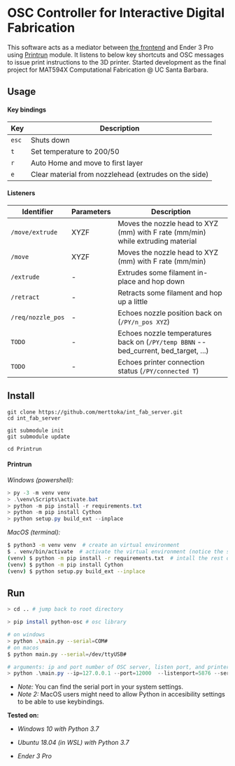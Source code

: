 
# OSC Controller for Interactive Digital Fabrication 

This software acts as a mediator between [the frontend](https://github.com/merttoka/materializer) and Ender 3 Pro using [Printrun](https://github.com/kliment/Printrun) module. It listens to below key shortcuts and OSC messages to issue print instructions to the 3D printer. 
Started development as the final project for MAT594X Computational Fabrication @ UC Santa Barbara.

## Usage
#### Key bindings
| Key   	| Description                                           	|
|-------	|-------------------------------------------------------	|
| `esc` 	| Shuts down                                            	|
| `t`   	| Set temperature to 200/50                             	|
| `r`   	| Auto Home and move to first layer                     	|
| `e`   	| Clear material from nozzlehead (extrudes on the side) 	|

#### Listeners
| Identifier      	| Parameters 	| Description                                                                     	|
|-----------------	|------------	|---------------------------------------------------------------------------------	|
| `/move/extrude` 	| XYZF       	| Moves the nozzle head to XYZ (mm) with F rate (mm/min) while extruding material 	|
| `/move`         	| XYZF       	| Moves the nozzle head to XYZ (mm) with F rate (mm/min)                          	|
| `/extrude`      	| -          	| Extrudes some filament in-place and hop down                                                 	|
| `/retract`      	| -          	| Retracts some filament and hop up a little                                        |
| `/req/nozzle_pos`	| -          	| Echoes nozzle position back on (`/PY/n_pos XYZ`)                                	|
| `TODO`           	| -          	| Echoes nozzle temperatures back on (`/PY/temp BBNN` -- bed_current, bed_target, ...)|
| `TODO`          	| -          	| Echoes printer connection status (`/PY/connected T`) |

## Install
```
git clone https://github.com/merttoka/int_fab_server.git
cd int_fab_server

git submodule init
git submodule update

cd Printrun 
```

#### Printrun 

*Windows (powershell):*
```powershell
> py -3 -m venv venv
> .\venv\Scripts\activate.bat
> python -m pip install -r requirements.txt
> python -m pip install Cython
> python setup.py build_ext --inplace
```

*MacOS (terminal):*
```bash
$ python3 -m venv venv  # create an virtual environment
$ . venv/bin/activate  # activate the virtual environment (notice the space after the dot)
(venv) $ python -m pip install -r requirements.txt  # intall the rest of dependencies
(venv) $ python -m pip install Cython
(venv) $ python setup.py build_ext --inplace
```

## Run 
```bash
> cd .. # jump back to root directory

> pip install python-osc # osc library

# on windows
> python .\main.py --serial=COM#
# on macos
$ python main.py --serial=/dev/ttyUSB#
```

```powershell
# arguments: ip and port number of OSC server, listen port, and printer serial port
> python .\main.py --ip=127.0.0.1 --port=12000  --listenport=5876 --serial=COM4
```


- *Note:* You can find the serial port in your system settings.
- *Note 2:* MacOS users might need to allow Python in accesibility settings to be able to use keybindings.


**Tested on:**
- *Windows 10 with Python 3.7*
- *Ubuntu 18.04 (in WSL) with Python 3.7* 

- *Ender 3 Pro*
